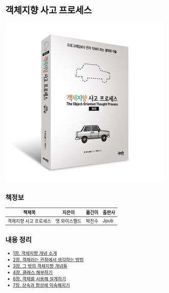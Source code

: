 # 객체지향 사고 프로세스

![표지](images/the-object-oriented-thought-process.jpeg)

## 책정보

|책제목|지은이|옮긴이|출판사|
|-----|-----|-----|-----|
|객체지향 사고 프로세스|맷 와이스펠드|박진수|Jpub|

## 내용 정리

- [1장. 객체지향 개념 소개](contents/chapter_1.md)
- [2장. 객체라는 관점에서 생각하는 방법 ](contents/chapter_2.md)
- [3장. 그 밖의 객체지향 개념들](contents/chapter_3.md)
- [4장. 클래스 해부하기](contents/chapter_4.md)
- [6장. 객체를 사용해 설계하기](contents/chapter_6.md)
- [7장. 상속과 합성에 익숙해지기](contents/chapter_7.md)